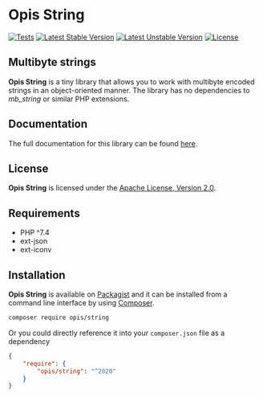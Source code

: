 Opis String
===========
[![Tests](https://github.com/opis/string/workflows/Tests/badge.svg)](https://github.com/opis/string/actions)
[![Latest Stable Version](https://poser.pugx.org/opis/string/version.png)](https://packagist.org/packages/opis/string)
[![Latest Unstable Version](https://poser.pugx.org/opis/string/v/unstable.png)](https://packagist.org/packages/opis/string)
[![License](https://poser.pugx.org/opis/string/license.png)](https://packagist.org/packages/opis/string)

Multibyte strings
----------------------------

**Opis String** is a tiny library that allows you to work with multibyte encoded strings in an object-oriented manner.
The library has no dependencies to *mb_string* or similar PHP extensions.

## Documentation

The full documentation for this library can be found [here][documentation].

## License

**Opis String** is licensed under the [Apache License, Version 2.0][license].

## Requirements

* PHP ^7.4
* ext-json
* ext-iconv

## Installation

**Opis String** is available on [Packagist] and it can be installed from a
command line interface by using [Composer].

```bash
composer require opis/string
```

Or you could directly reference it into your `composer.json` file as a dependency

```json
{
    "require": {
        "opis/string": "^2020"
    }
}
```

[documentation]: https://opis.io/string
[license]: https://www.apache.org/licenses/LICENSE-2.0 "Apache License"
[Packagist]: https://packagist.org/packages/opis/string "Packagist"
[Composer]: https://getcomposer.org "Composer"
